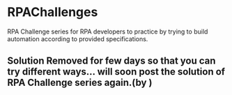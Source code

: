 # RPAChallenges
RPA Challenge series for RPA developers to practice by trying to build automation according to provided specifications. 

## Solution Removed for few days so that you can try different ways...  will soon post the solution of RPA Challenge series again.(by )
